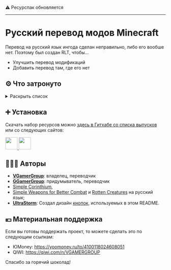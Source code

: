 ⚠️ Ресурспак обновляется

---

# Русский перевод модов Minecraft

Перевод на русский язык ингода сделан неправильно, либо его вообше нет.
Поэтому был создан RLT, чтобы…
* Улучшить перевод модификаций
* Добавить перевод там, где его нет

## ⚙️ Что затронуто

<details>
<summary>Раскрыть список</summary>
<br>

* `1.16`, `1.17`, `1.18`, `1.19` — версии игры;
* ❌ — перевода пока нет;
* ✅ — перевод готов.

| Модификация | 1.16 | 1.17 | 1.18 | 1.19 |
| - | - | - | - | - |
| [Forge](https://files.minecraftforge.net/net/minecraftforge/forge) | ✅ Русский |
| [Smooth Boot (Fabric)](https://modrinth.com/mod/smoothboot-fabric)<br>[Smooth Boot (Reloaded)](https://modrinth.com/mod/smooth-boot-reloaded) | ✅ Русский | ❌ | ❌ | ✅ Русский |
| [Configured](https://www.curseforge.com/minecraft/mc-mods/configured) | ❌ | ✅ Русский | ❌ | ❌ |
| [Better Mods Button](https://modrinth.com/mod/better-mods-button) | ❌ | ✅ Русский | ❌ | ❌ |
| [Catalogue](https://www.curseforge.com/minecraft/mc-mods/catalogue) | ❌ | ✅ Русский | ❌ | ❌ |
| [Mod Menu](https://modrinth.com/mod/modmenu) | ✅ Русский | ❌ | ✅ Русский | ✅ Русский |
| [Controlling](https://beta.curseforge.com/minecraft/mc-mods/controlling) | ✅ Русский | ❌ | ❌ | ✅ Русский |
| [Raised](https://modrinth.com/mod/raised) | ✅ Русский | ❌ | ❌ | ❌ |
| [EntityCulling](https://modrinth.com/mod/entityculling) | ✅ Русский | ❌ | ❌ | ❌ |
| [AppleSkin](https://modrinth.com/mod/appleskin) | ✅ Русский | ❌ | ❌ | ✅ Русский |
| [Better Biome Blend](https://modrinth.com/mod/better-biome-blend) | ❌ | ✅ Русский | ❌ | ❌ |
| [Cosmetic Armor Reworked](https://www.curseforge.com/minecraft/mc-mods/cosmetic-armor-reworked) | ❌ | ✅ Русский | ❌ | ❌ |
| [Automatic Tool Swap](https://www.curseforge.com/minecraft/mc-mods/automatic-tool-swap) | ❌ | ✅ Русский | ❌ | ❌ |
| [Enchantment Descriptions](https://www.curseforge.com/minecraft/mc-mods/enchantment-descriptions) | ❌ | ✅ Русский | ❌ | ❌ |
| [Chat Heads](https://modrinth.com/mod/chat-heads) | ✅ Русский | ❌ | ❌ | ❌ |
| [Lucky Block](https://www.luckyblockmod.com) | ❌ | ❌ | ✅ Русский<br>✅ Татарский | ❌ |
| [Simple Corinthium](https://www.curseforge.com/minecraft/mc-mods/simple-corinthium) | ❌ | ❌ | ✅ Русский | ✅ Русский |
| [Simple Weapons for Better Combat](https://www.curseforge.com/minecraft/mc-mods/simple-weapons-for-better-combat) | ❌ | ❌ | ✅ Русский | ✅ Русский |
| [Additional Additions](https://modrinth.com/mod/addadd) | ❌ | ❌ | ✅ Русский<br>✅ Татарский | ❌ |
| [Rotten Creatures](https://modrinth.com/mod/rottencreatures) | ❌ | ❌ | ✅ Русский | ✅ Русский |
| [Domestication Innovation](https://www.curseforge.com/minecraft/mc-mods/domestication-innovation) | ❌ | ❌ | ✅ Русский | ❌ |
| [Applied Energistics 2](https://www.curseforge.com/minecraft/mc-mods/applied-energistics-2) | ❌ | ✅ Русский | ❌ | ❌ |

Список будет пополняться.

</details>

## ➕ Установка

Скачать набор ресурсов можно [здесь в Гитхабе со списка выпусков](https://github.com/RushanM/Minecraft-Mods-Russian-Translation/releases) или со следующих сайтов:

</a>
<a href="https://www.curseforge.com/minecraft/texture-packs/mods-ru">
    <img height="38" src="https://cdn.jsdelivr.net/npm/@intergrav/devins-badges@3/assets/compact-minimal/available/curseforge_vector.svg">
</a>
<a href="https://modrinth.com/resourcepack/mods-ru">
    <img height="38" src="https://cdn.jsdelivr.net/npm/@intergrav/devins-badges@3/assets/compact-minimal/available/modrinth_vector.svg">
</a>

## 🧑‍🤝‍🧑 Авторы

* [**VGamerGroup**](https://github.com/RushanM): владелец, переводчик
* [**GGamerGroup**](https://github.com/RushanM): придумыватель, переводчик 
* [Simple Corinthium](https://www.curseforge.com/minecraft/mc-mods/simple-corinthium), 
* [Simple Weapons for Better Combat](https://www.curseforge.com/minecraft/mc-mods/simple-weapons-for-better-combat) и [Rotten Creatures](https://modrinth.com/mod/rottencreatures) на русский язык;
* [**UltraStorm**](https://github.com/intergrav): Создал дизайн [кнопок](https://github.com/intergrav/devins-badges), используемых в этом README.

## 💴 Материальная поддержка

Если вы готовы поддержать проект, то можете сделать это по следующим ссылкам:

* ЮMoney: <https://yoomoney.ru/to/4100118024608051>
* QIWI: <https://qiwi.com/n/VGAMERGROUP>

Спасибо за горячий шоколад!
